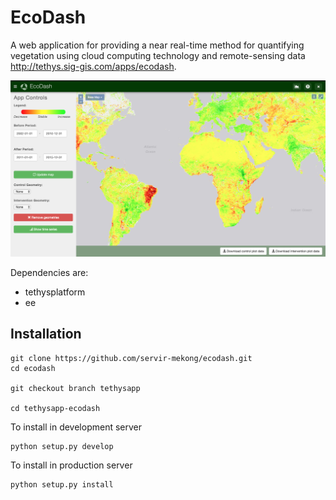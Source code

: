 # EcoDash
A web application for providing a near real-time method for quantifying vegetation using cloud computing technology and remote-sensing data <a href="http://tethys.sig-gis.com/apps/ecodash">http://tethys.sig-gis.com/apps/ecodash</a>.

![Screenshot](tethysapp-ecodash/tethysapp/ecodash/public/images/screenshot.png)

Dependencies are:
- tethysplatform
- ee

## Installation

```terminal
git clone https://github.com/servir-mekong/ecodash.git
cd ecodash

git checkout branch tethysapp

cd tethysapp-ecodash
```

To install in development server
```
python setup.py develop
```
To install in production server
```
python setup.py install
```

